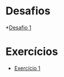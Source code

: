 # Desafios

*[Desafio 1](https://eduardohoths.github.io/cursos-guanabara/html-css/desafios/d001/)

# Exercícios

* [Exercício 1](https://github.com/EduardoHoths/cursos-guanabara/tree/main/html-css/exercicios/modulo-01/ex001)